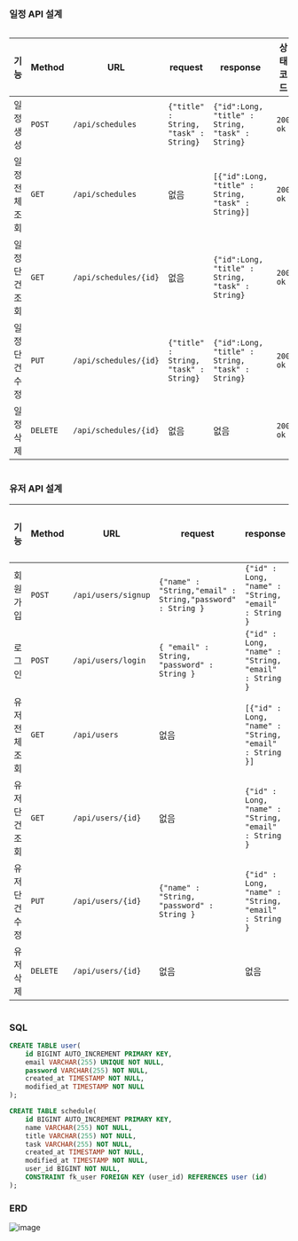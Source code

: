 ### 일정 API 설계
<div style="overflow-x: auto;">
  
|**기능**            |**Method** |**URL**               |**request**                            |**response**                                     |**상태코드**  |
|--------------------|-----------|----------------------|---------------------------------------|-------------------------------------------------|--------------|
|일정 생성            |`POST`     |`/api/schedules`      |`{"title" : String, "task" : String}`  |`{"id":Long, "title" : String, "task" : String}`  |`200 ok`      |
|일정 전체 조회       |`GET`      |`/api/schedules`      |없음                                   |`[{"id":Long, "title" : String, "task" : String}]` |`200 ok`       |
|일정 단건 조회       |`GET`      |`/api/schedules/{id}` |없음                                   |`{"id":Long, "title" : String, "task" : String}`  |`200 ok`       |
|일정 단건 수정       |`PUT`      |`/api/schedules/{id}` |`{"title" : String, "task" : String}`  |`{"id":Long, "title" : String, "task" : String}`  |`200 ok`       |
|일정 삭제            |`DELETE`   |`/api/schedules/{id}` |없음                                  |없음                                               |`200 ok`      |

</div>

<div style="overflow-x: auto;">

### 유저 API 설계
|**기능**       |**Method** |**URL**             |**request**                                                |**response**                                          |**상태코드**  |
|---------------|-----------|--------------------|-----------------------------------------------------------|------------------------------------------------------|--------------|
|회원가입        |`POST`     |`/api/users/signup` |`{"name" : "String,"email" : String,"password" : String }` |`{"id" : Long, "name" : "String, "email" : String }`  |`200 ok`      |
|로그인          |`POST`     |`/api/users/login` |`{ "email" : String, "password" : String }`                 |`{"id" : Long, "name" : "String, "email" : String }`  |`200 ok`      |
|유저 전체 조회  |`GET`      |`/api/users`       |없음                                                         |`[{"id" : Long, "name" : "String, "email" : String }]`|`200 ok`      |
|유저 단건 조회  |`GET`      |`/api/users/{id}`  |없음                                                         |`{"id" : Long, "name" : "String, "email" : String }`  |`200 ok`      |
|유저 단건 수정  |`PUT`      |`/api/users/{id}`  |`{"name" : "String, "password" : String }`                  |`{"id" : Long, "name" : "String, "email" : String }`  |`200 ok`       |
|유저 삭제       |`DELETE`   |`/api/users/{id}`  |없음                                                        |없음                                                   |`200 ok`       |

</div>

### SQL

```sql
CREATE TABLE user(
    id BIGINT AUTO_INCREMENT PRIMARY KEY,
    email VARCHAR(255) UNIQUE NOT NULL,
    password VARCHAR(255) NOT NULL,
    created_at TIMESTAMP NOT NULL,
    modified_at TIMESTAMP NOT NULL
);

CREATE TABLE schedule(
    id BIGINT AUTO_INCREMENT PRIMARY KEY,
    name VARCHAR(255) NOT NULL,
    title VARCHAR(255) NOT NULL,
    task VARCHAR(255) NOT NULL,
    created_at TIMESTAMP NOT NULL,
    modified_at TIMESTAMP NOT NULL,
    user_id BIGINT NOT NULL,
    CONSTRAINT fk_user FOREIGN KEY (user_id) REFERENCES user (id)
);


```
### ERD
![image](https://github.com/user-attachments/assets/064bd9f3-9d4c-4496-9c7d-4d8d72de52e4)


